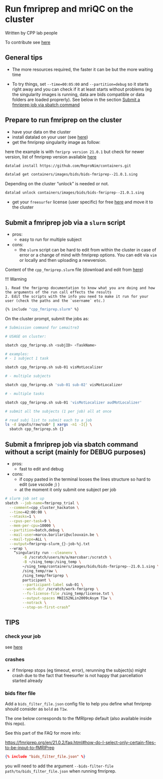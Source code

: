 # Run fmriprep and mriQC on the cluster

Written by CPP lab people

To contribute see [here](https://github.com/cpp-lln-lab/CPP_HPC/contributing)

## General tips

- The more resources required, the faster it can be but the more waiting time

- To try things, set `--time=00:05:00` and `--partition=debug` so it starts
  right away and you can check if it at least starts without problems (eg the
  singularity images is running, data are bids compatible or data folders are
  loaded proprerly). See below in the section [Submit a fmriprep job via sbatch command](#submit-a-fmriprep-job-via-sbatch-command-without-a-script-mainly-for-debug-purposes)

## Prepare to run fmriprep on the cluster

- have your data on the cluster
- install datalad on your user (see [here](https://github.com/cpp-lln-lab/CPP_HPC/install_datalad))
- get the fmriprep singularity image as follow:

here the example is with `fmriprp version 21.0.1` but check for newer version, list of fmriprep version available [here](https://hub.docker.com/r/nipreps/fmriprep/tags/)

```bash
datalad install https://github.com/ReproNim/containers.git

datalad get containers/images/bids/bids-fmriprep--21.0.1.sing
```

Depending on the cluster “unlock” is needed or not.

```bash
datalad unlock containers/images/bids/bids-fmriprep--21.0.1.sing
```

  - get your `freesurfer` license (user specific) for free [here](https://surfer.nmr.mgh.harvard.edu/registration.html) and move it to the cluster

## Submit a fmriprep job via a `slurm` script

- pros:
    - easy to run for multiple subject
- cons:
    - the `slurm` script can be hard to edit from within the cluster in case of error or a change of mind with fmriprep
    options. You can edit via `vim` or locally and then
    uploading a newversion.

Content of the `cpp_fmriprep.slurm` file (download and edit from [here](cpp_fmriprep.slurm))

!!! Warning

    1. Read the fmriprep documentation to know what you are doing and how the arguments of the run call effects the results
    2. Edit the scripts with the info you need to make it run for your user (check the paths and the `username` etc.)

```bash
{% include "cpp_fmriprep.slurm" %}
```

On the cluster prompt, submit the jobs as:

```bash
# Submission command for Lemaitre3

# USAGE on cluster:

sbatch cpp_fmriprep.sh <subjID> <TaskName>

# examples:
# - 1 subject 1 task

sbatch cpp_fmriprep.sh sub-01 visMotLocalizer

# - multiple subjects

sbatch cpp_fmriprep.sh 'sub-01 sub-02' visMotLocalizer

# - multiple tasks

sbatch cpp_fmriprep.sh sub-01 'visMotLocalizer audMotLocalizer'

# submit all the subjects (1 per job) all at once

# read subj list to submit each to a job
ls -d inputs/raw/sub* | xargs -n1 -I{} \
  sbatch cpp_fmriprep.sh {}
```

## Submit a fmriprep job via sbatch command without a script (mainly for DEBUG purposes)

- pros:
    - fast to edit and debug
- cons:
    - if copy pasted in the terminal looses the lines structure so hard to edit
    (use vscode ;) )
    - at the moment it only submit one subject per job

```bash
# slurm job set up
sbatch --job-name=fmriprep_trial \
  --comment=cpp_cluster_hackaton \
  --time=42:00:00 \
  --ntasks=1 \
  --cpus-per-task=9 \
  --mem-per-cpu=10000 \
  --partition=batch,debug \
  --mail-user=marco.barilari@uclouvain.be \
  --mail-type=ALL \
  --output=fmriprep-slurm_{}-job-%j.txt
  --wrap \
    “singularity run --cleanenv \
        -B /scratch/users/m/a/marcobar:/scratch \
        -B ~/sing_temp:/sing_temp \
        ~/sing_temp/containers/images/bids/bids-fmriprep--21.0.1.sing \
        /sing_temp/raw \
        /sing_temp/fmriprep \
        participant \
        --participant-label sub-01 \
        --work-dir /scratch/work-fmriprep \
        --fs-license-file /sing_temp/license.txt \
        --output-spaces MNI152NLin2009cAsym T1w \
        --notrack \
        --stop-on-first-crash”
```

## TIPS

### check your job

see [here](https://github.com/cpp-lln-lab/CPP_HPC/cluster_code_snippets/#check-your-running-jobs)

### crashes

- if fmriprep stops (eg timeout, error), rerunning the subject(s) might crash
  due to the fact that freesurfer is not happy that parcellation started already

### bids fiter file

Add a `bids_filter_file.json` config file to help you define what fmriprep
should consider as `bold` as `T1w`.

The one below corresponds to the fMRIprep default (also available inside this
repo).

See this part of the FAQ for more info:

https://fmriprep.org/en/21.0.2/faq.html#how-do-I-select-only-certain-files-to-be-input-to-fMRIPrep

```json
{% include "bids_filter_file.json" %}
```

you will need to add the argument `--bids-filter-file path/to/bids_filter_file.json` when running fmriprep.
